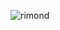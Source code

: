 ![rimond](https://media4.giphy.com/media/v1.Y2lkPTc5MGI3NjExYjFtYW9rMTBhbDd3YmI2eXUwYWdkdXBhMGhqdG9nMWM1N2liNzh2YiZlcD12MV9pbnRlcm5hbF9naWZfYnlfaWQmY3Q9Zw/RlfA50KwvqJs6BNTzs/giphy.gif)
